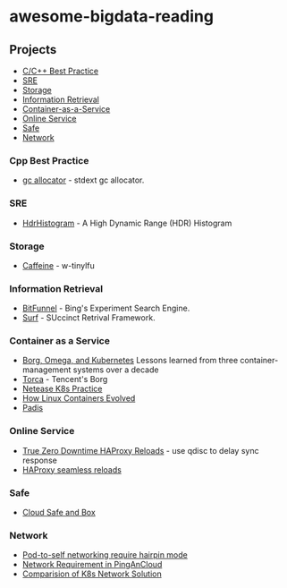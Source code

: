 # awesome-bigdata-reading

## Projects
- [C/C++ Best Practice](#cpp-best-practice)
- [SRE](#sre)
- [Storage](#storage)
- [Information Retrieval](#information-retrieval)
- [Container-as-a-Service](#container-as-a-service)
- [Online Service](#online-service)
- [Safe](#safe)
- [Network](#network)

### Cpp Best Practice
* [gc allocator](http://cplusplus.wikidot.com/cn:memory-management-innovation) - stdext gc allocator.

### SRE
* [HdrHistogram](https://github.com/HdrHistogram/HdrHistogram) - A High Dynamic Range (HDR) Histogram

### Storage
* [Caffeine](https://github.com/ben-manes/caffeine) - w-tinylfu

### Information Retrieval
* [BitFunnel](https://github.com/BitFunnel) - Bing's Experiment Search Engine.
* [Surf](https://github.com/simongog/surf) - SUccinct Retrival Framework.

### Container as a Service
* [Borg, Omega, and Kubernetes](http://queue.acm.org/detail.cfm?id=2898444) Lessons learned from three container-management systems over a decade
* [Torca](http://djt.qq.com/article/view/329) - Tencent's Borg
* [Netease K8s Practice](https://www.kubernetes.org.cn/2156.html)
* [How Linux Containers Evolved](https://opensource.com/article/17/7/how-linux-containers-evolved)
* [Padis](http://blog.csdn.net/u010646653/article/details/53099016)

### Online Service
* [True Zero Downtime HAProxy Reloads](https://engineeringblog.yelp.com/2015/04/true-zero-downtime-haproxy-reloads.html) - use qdisc to delay sync response
* [HAProxy seamless reloads](https://www.haproxy.com/blog/truly-seamless-reloads-with-haproxy-no-more-hacks/)

### Safe
* [Cloud Safe and Box](http://blog.nsfocus.net/cloud-safe-box)

### Network
* [Pod-to-self networking require hairpin mode](https://github.com/kubernetes/kubernetes/issues/13375)
* [Network Requirement in PingAnCloud](http://blog.shurenyun.com/112-shurenyun-huodong/)
* [Comparision of K8s Network Solution](http://machinezone.github.io/research/networking-solutions-for-kubernetes/)


